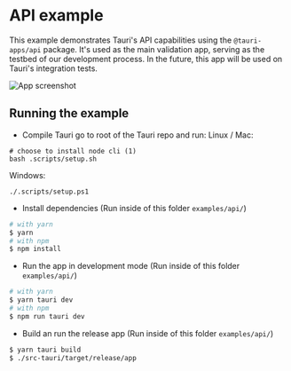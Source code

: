 # API example

This example demonstrates Tauri's API capabilities using the `@tauri-apps/api` package. It's used as the main validation app, serving as the testbed of our development process.
In the future, this app will be used on Tauri's integration tests.

![App screenshot](./screenshot.png?raw=true)

## Running the example

- Compile Tauri
  go to root of the Tauri repo and run:
  Linux / Mac:

```
# choose to install node cli (1)
bash .scripts/setup.sh
```

Windows:

```
./.scripts/setup.ps1
```

- Install dependencies (Run inside of this folder `examples/api/`)

```bash
# with yarn
$ yarn
# with npm
$ npm install
```

- Run the app in development mode (Run inside of this folder `examples/api/`)

```bash
# with yarn
$ yarn tauri dev
# with npm
$ npm run tauri dev
```

- Build an run the release app (Run inside of this folder `examples/api/`)

```bash
$ yarn tauri build
$ ./src-tauri/target/release/app
```
